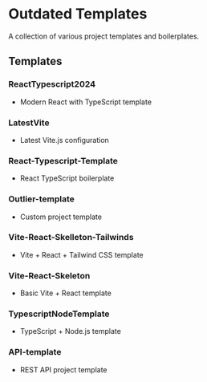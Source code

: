 # Outdated Templates

A collection of various project templates and boilerplates.

## Templates

### ReactTypescript2024
- Modern React with TypeScript template

### LatestVite
- Latest Vite.js configuration

### React-Typescript-Template
- React TypeScript boilerplate

### Outlier-template
- Custom project template

### Vite-React-Skelleton-Tailwinds
- Vite + React + Tailwind CSS template

### Vite-React-Skeleton
- Basic Vite + React template

### TypescriptNodeTemplate
- TypeScript + Node.js template

### API-template
- REST API project template
